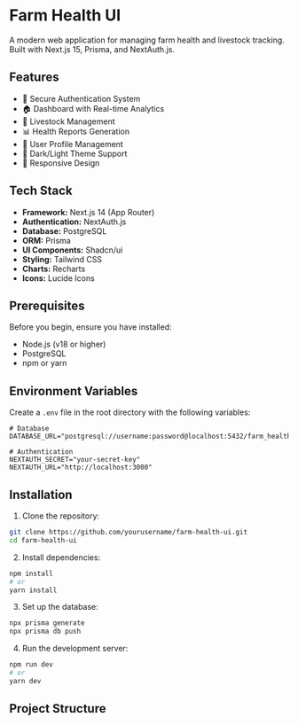 # Farm Health UI

A modern web application for managing farm health and livestock tracking. Built with Next.js 15, Prisma, and NextAuth.js.

## Features

- 🔐 Secure Authentication System
- 🏠 Dashboard with Real-time Analytics
- 🐄 Livestock Management
- 📊 Health Reports Generation
- 👤 User Profile Management
- 🎨 Dark/Light Theme Support
- 📱 Responsive Design

## Tech Stack

- **Framework:** Next.js 14 (App Router)
- **Authentication:** NextAuth.js
- **Database:** PostgreSQL
- **ORM:** Prisma
- **UI Components:** Shadcn/ui
- **Styling:** Tailwind CSS
- **Charts:** Recharts
- **Icons:** Lucide Icons

## Prerequisites

Before you begin, ensure you have installed:
- Node.js (v18 or higher)
- PostgreSQL
- npm or yarn

## Environment Variables

Create a `.env` file in the root directory with the following variables:

```env
# Database
DATABASE_URL="postgresql://username:password@localhost:5432/farm_health_db"

# Authentication
NEXTAUTH_SECRET="your-secret-key"
NEXTAUTH_URL="http://localhost:3000"
```

## Installation

1. Clone the repository:
```bash
git clone https://github.com/yourusername/farm-health-ui.git
cd farm-health-ui
```

2. Install dependencies:
```bash
npm install
# or
yarn install
```

3. Set up the database:
```bash
npx prisma generate
npx prisma db push
```

4. Run the development server:
```bash
npm run dev
# or
yarn dev
```

## Project Structure 